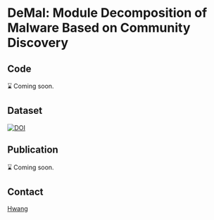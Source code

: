 # DeMal: Module Decomposition of Malware Based on Community Discovery

## Code
⌛ Coming soon.

## Dataset
[![DOI](https://zenodo.org/badge/DOI/10.5281/zenodo.5637511.svg)](https://doi.org/10.5281/zenodo.5637511)

## Publication
⌛ Coming soon.

## Contact
[Hwang](yyhuang_ieu@163.com)
